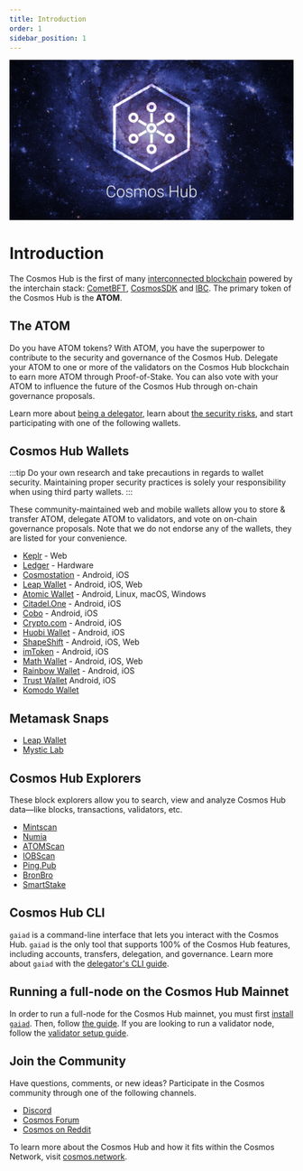 ```yaml
---
title: Introduction
order: 1
sidebar_position: 1
---
```


![Welcome to the Cosmos Hub](images/cosmos-hub-image.jpg)

# Introduction

The Cosmos Hub is the first of many [interconnected blockchain](https://cosmos.network) powered by the interchain stack: [CometBFT](https://cometbft.com), [CosmosSDK](https://docs.cosmos.network) and [IBC](https://ibc.cosmos.network). The primary token of the Cosmos Hub is the **ATOM**.

## The ATOM

Do you have ATOM tokens? With ATOM, you have the superpower to contribute to the security and governance of the Cosmos Hub. Delegate your ATOM to one or more of the validators on the Cosmos Hub blockchain to earn more ATOM through Proof-of-Stake. You can also vote with your ATOM to influence the future of the Cosmos Hub through on-chain governance proposals.

Learn more about [being a delegator](./delegators/delegator-faq.md), learn about [the security risks](./delegators/delegator-security.md), and start participating with one of the following wallets.

## Cosmos Hub Wallets

:::tip
Do your own research and take precautions in regards to wallet security. Maintaining proper security practices is solely your responsibility when using third party wallets.
:::

These community-maintained web and mobile wallets allow you to store & transfer ATOM, delegate ATOM to validators, and vote on on-chain governance proposals. Note that we do not endorse any of the wallets, they are listed for your convenience.

- [Keplr](https://wallet.keplr.app) - Web
- [Ledger](https://www.ledger.com/cosmos-wallet) - Hardware
- [Cosmostation](https://www.cosmostation.io/) - Android, iOS
- [Leap Wallet](https://www.leapwallet.io/) - Android, iOS, Web
- [Atomic Wallet](https://atomicwallet.io/) - Android, Linux, macOS, Windows
- [Citadel.One](https://citadel.one/#mobile) - Android, iOS
- [Cobo](https://cobo.com/) - Android, iOS
- [Crypto.com](https://crypto.com/) - Android, iOS
- [Huobi Wallet](https://www.huobiwallet.com/) - Android, iOS
- [ShapeShift](https://app.shapeshift.com/) - Android, iOS, Web
- [imToken](https://token.im/) - Android, iOS
- [Math Wallet](https://www.mathwallet.org/en/) - Android, iOS, Web
- [Rainbow Wallet](https://www.rainbow.one) - Android, iOS
- [Trust Wallet](https://trustwallet.com/) Android, iOS
- [Komodo Wallet](https://atomicdex.io/en/)

## Metamask Snaps

- [Leap Wallet](https://www.leapwallet.io/snaps)
- [Mystic Lab](https://metamask.mysticlabs.xyz/)

## Cosmos Hub Explorers

These block explorers allow you to search, view and analyze Cosmos Hub data&mdash;like blocks, transactions, validators, etc.

- [Mintscan](https://mintscan.io)
- [Numia](https://www.datalenses.zone/chain/cosmos)
- [ATOMScan](https://atomscan.com)
- [IOBScan](https://cosmoshub.iobscan.io/)
- [Ping.Pub](https://ping.pub/cosmos)
- [BronBro](https://monitor.bronbro.io/d/cosmos-stats/cosmos)
- [SmartStake](https://cosmos.smartstake.io/stats)

## Cosmos Hub CLI

`gaiad` is a command-line interface that lets you interact with the Cosmos Hub. `gaiad` is the only tool that supports 100% of the Cosmos Hub features, including accounts, transfers, delegation, and governance. Learn more about `gaiad` with the [delegator's CLI guide](./delegators/delegator-guide-cli.md).

## Running a full-node on the Cosmos Hub Mainnet

In order to run a full-node for the Cosmos Hub mainnet, you must first [install `gaiad`](./getting-started/installation.md). Then, follow [the guide](./hub-tutorials/join-mainnet.md).
If you are looking to run a validator node, follow the [validator setup guide](./validators/validator-setup.md).

## Join the Community

Have questions, comments, or new ideas? Participate in the Cosmos community through one of the following channels.

- [Discord](https://discord.gg/interchain)
- [Cosmos Forum](https://forum.cosmos.network)
- [Cosmos on Reddit](https://reddit.com/r/cosmosnetwork)

To learn more about the Cosmos Hub and how it fits within the Cosmos Network, visit [cosmos.network](https://cosmos.network).
